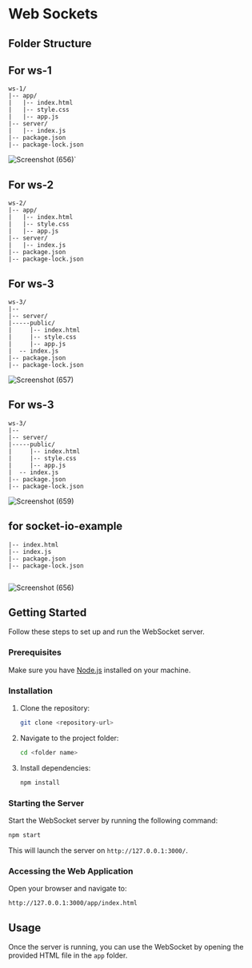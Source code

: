 
# Web Sockets

## Folder Structure

## For ws-1
```
ws-1/
|-- app/
|   |-- index.html
|   |-- style.css
|   |-- app.js
|-- server/
|   |-- index.js
|-- package.json
|-- package-lock.json
```
![Screenshot (656)](https://github.com/g3vind/web-sockets/assets/70854788/3b4e86d7-8165-4f11-b8ad-6a38a432e681)`

## For ws-2
```
ws-2/
|-- app/
|   |-- index.html
|   |-- style.css
|   |-- app.js
|-- server/
|   |-- index.js
|-- package.json
|-- package-lock.json
```

## For ws-3
```
ws-3/
|-- 
|-- server/
|-----public/
|     |-- index.html
|     |-- style.css
|     |-- app.js
|  -- index.js
|-- package.json
|-- package-lock.json
```
![Screenshot (657)](https://github.com/g3vind/web-sockets/assets/70854788/d3826eac-216a-47c2-aab9-57137c9d4e8b)

## For ws-3
```
ws-3/
|-- 
|-- server/
|-----public/
|     |-- index.html
|     |-- style.css
|     |-- app.js
|  -- index.js
|-- package.json
|-- package-lock.json
```
![Screenshot (659)](https://github.com/g3vind/web-sockets/assets/70854788/0fc79f04-d24d-41c2-a26a-c51ce8ca90e2)

## for socket-io-example 
```
|-- index.html
|-- index.js
|-- package.json
|-- package-lock.json
 
```

![Screenshot (656)](https://github.com/g3vind/web-sockets/assets/70854788/3b4e86d7-8165-4f11-b8ad-6a38a432e681)

## Getting Started

Follow these steps to set up and run the WebSocket server.

### Prerequisites

Make sure you have [Node.js](https://nodejs.org/) installed on your machine.

### Installation

1. Clone the repository:

   ```bash
   git clone <repository-url>
   ```

2. Navigate to the project folder:

   ```bash
   cd <folder name>
   ```

3. Install dependencies:

   ```bash
   npm install
   ```

### Starting the Server

Start the WebSocket server by running the following command:

```bash
npm start
```

This will launch the server on `http://127.0.0.1:3000/`.

### Accessing the Web Application

Open your browser and navigate to:

```
http://127.0.0.1:3000/app/index.html
```

## Usage

Once the server is running, you can use the WebSocket by opening the provided HTML file in the `app` folder.




